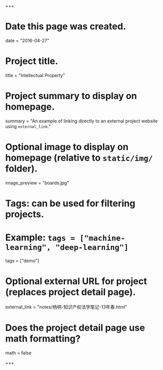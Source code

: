 ﻿+++
# Date this page was created.
date = "2016-04-27"

# Project title.
title = "Intellectual Property"

# Project summary to display on homepage.
summary = "An example of linking directly to an external project website using `external_link`."

# Optional image to display on homepage (relative to `static/img/` folder).
image_preview = "boards.jpg"

# Tags: can be used for filtering projects.
# Example: `tags = ["machine-learning", "deep-learning"]`
tags = ["demo"]

# Optional external URL for project (replaces project detail page).
external_link = "notes/杨明-知识产权法学笔记-13年春.html"

# Does the project detail page use math formatting?
math = false

+++

